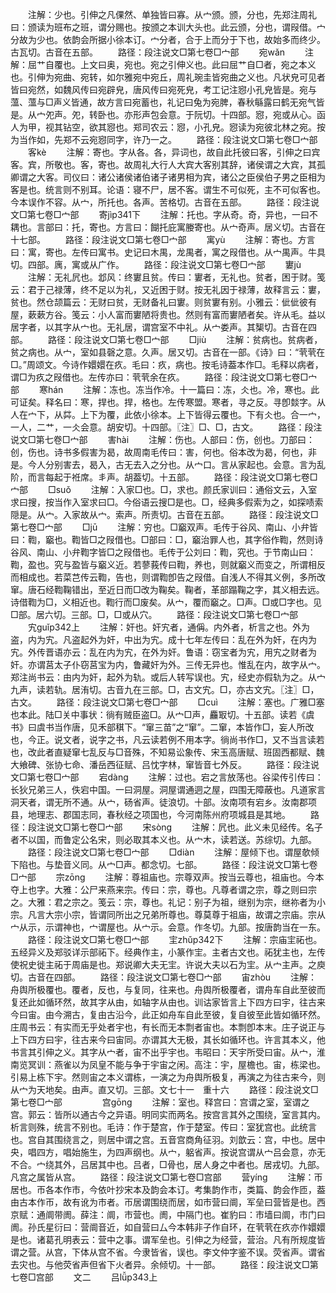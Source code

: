 <!-- { "loadSidebar": true } -->
　　注解：少也。引伸之凡倮然、单独皆曰寡。从宀颁。颁，分也，先郑注周礼曰：颁读为班布之班，谓分赐也。按颁之本训大头也。此云颁，分也，谓叚借。宀分故为少也。依韵会所据小徐本订。宀分者，合于上而分于下也，故始多而终少。古瓦切。古音在五部。
　　路径：段注说文□第七卷□宀部
　　宛wǎn
　　注解：屈艹自覆也。上文曰奥，宛也。宛之引伸义也。此曰屈艹自□者，宛之本义也。引伸为宛曲、宛转，如尔雅宛中宛丘，周礼琬圭皆宛曲之义也。凡状皃可见者皆曰宛然，如魏风传曰宛辟皃，唐风传曰宛死皃，考工记注惌小孔皃皆是。宛与薀、薀与□声义皆通，故方言曰宛蓄也，礼记曰兔为宛脾，春秋緐露曰鹤无宛气皆是。从宀夗声。夗，转卧也。亦形声包会意。于阮切。十四部。惌，宛或从心。函人为甲，视其钻空，欲其惌也。郑司农云：惌，小孔皃。惌读为宛彼北林之宛。按为当作如，先郑不云宛惌同字，许乃一之。
　　路径：段注说文□第七卷□宀部
　　客kè
　　注解：寄也。字从各。各，异词也，故自此托彼曰客，引伸之曰宾客。宾，所敬也。客，寄也。故周礼大行人大宾大客别其辞，诸侯谓之大宾，其孤卿谓之大客。司仪曰：诸公诸侯诸伯诸子诸男相为宾，诸公之臣侯伯子男之臣相为客是也。统言则不别耳。论语：寝不尸，居不客。谓生不可似死，主不可似客也。今本误作不容。从宀，所托也。各声。苦格切。古音在五部。
　　路径：段注说文□第七卷□宀部
　　寄jìp341下
　　注解：托也。字从奇。奇，异也，一曰不耦也。言部曰：托，寄也。方言曰：餬托庇寓媵寄也。从宀奇声。居义切。古音在十七部。
　　路径：段注说文□第七卷□宀部
　　寓yù
　　注解：寄也。方言曰：寓，寄也。左传曰寓书。史记曰木禺，龙禺者，寓之叚借也。从宀禺声。牛具切。四部。庽，寓或从广作。
　　路径：段注说文□第七卷□宀部
　　寠jù
　　注解：无礼凥也。邶风：终寠且贫。传曰：寠者，无礼也。贫者，困于财。笺云：君于己禄薄，终不足以为礼，又近困于财。按无礼因于禄薄，故释言云：寠，贫也。然仓颉篇云：无财曰贫，无财备礼曰寠。则贫寠有别。小雅云：佌佌彼有屋，蔌蔌方谷。笺云：小人富而寠陋将贵也。然则有富而寠陋者矣。许从毛。益以居字者，以其字从宀也。无礼居，谓宫室不中礼。从宀娄声。其榘切。古音在四部。
　　路径：段注说文□第七卷□宀部
　　□jiù
　　注解：贫病也。贫病者，贫之病也。从宀，室如县磬之意。久声。居又切。古音在一部。《诗》曰：“茕茕在□。”周颂文。今诗作嬛嬛在疚。毛曰：疚，病也。按毛诗葢本作□。毛释以病者，谓□为疚之叚借也。左传亦曰：茕茕余在疚。
　　路径：段注说文□第七卷□宀部
　　寒hán
　　注解：冻也。冻当作冷。十一篇曰：冻，仌也。冷，寒也。此可证矣。释名曰：寒，捍也。捍，格也。左传寒盟。寒者，寻之反。寻卽燅字。从人在宀下，从茻。上下为覆，此依小徐本。上下皆得云覆也。下有仌也。合一宀，一人，二艹，一仌会意。胡安切。十四部。〖注〗□、□，古文。
　　路径：段注说文□第七卷□宀部
　　害hài
　　注解：伤也。人部曰：伤，创也。刀部曰：创，伤也。诗书多假害为曷，故周南毛传曰：害，何也。俗本改为曷，何也，非是。今人分别害去，曷入，古无去入之分也。从宀口。言从家起也。会意。言为乱阶，而言每起于袵席。丯声。胡葢切。十五部。
　　路径：段注说文□第七卷□宀部
　　□suǒ
　　注解：入家□也。□，求也。颜氏家训曰：通俗文云，入室求曰搜，按当作入室求曰□。今俗语云搜□是也。□，经典多假索为之，如探啧索隠是。从宀。入家故从宀。索声。所责切。古音在五部。
　　路径：段注说文□第七卷□宀部
　　□jū
　　注解：穷也。□竆双声。毛传于谷风、南山、小弁皆曰：鞫，竆也。鞫皆□之叚借也。□部曰：□，竆治罪人也，其字俗作鞫，然则诗谷风、南山、小弁鞫字皆□之叚借也。毛传于公刘曰：鞫，究也。于节南山曰：鞫，盈也。究与盈皆与竆义近。若蓼莪传曰鞫，养也，则就竆义而变之，所谓相反而相成也。若菜芑传云鞫，告也，则谓鞫卽告之叚借。自浅人不得其义例，多所改窜。唐石经鞫鞠错出，至近日而□改为鞠矣。鞠者，革部蹋鞠之字，其义相去远。诗借鞫为□，义相近也。鞫行而□废矣。从宀，覆而竆之。□声。□或□字也。见□部。居六切。三部。□，□或从穴。
　　路径：段注说文□第七卷□宀部
　　宄ɡuǐp342上
　　注解：奸也。奸宄者，通偁。内外者，析言之也。外为盗，内为宄。凡盗起外为奸，中出为宄。成十七年左传曰：乱在外为奸，在内为宄。外传晋语亦云：乱在内为宄，在外为奸。鲁语：窃宝者为宄，用宄之财者为奸。亦谓莒太子仆窃莒宝为内，鲁藏奸为外。三传无异也。惟乱在内，故字从宀。郑注尚书云：由内为奸，起外为轨。或后人转写误也。宄，经史亦假轨为之。从宀九声，读若轨。居洧切。古音九在三部。□，古文宄。□，亦古文宄。〖注〗□，古文。
　　路径：段注说文□第七卷□宀部
　　□cuì
　　注解：塞也。广雅□塞也本此。陆□关中事状：徜有贼臣盗□。从宀□声，麤冣切。十五部。读若《虞书》曰虞书当作唐，见禾部稘下。“窜三苗”之“窜”。二窜，本皆作□，妄人所改也，今正。说文者，说字之书，凡云读若例不用本字。徜尚书作□，又不当言读若也，改此者直疑窜七乱反与□音殊，不知易讼象传、宋玉高唐赋、班固西都赋、魏大飨碑、张协七命、潘岳西征赋、吕忱字林，窜皆音七外反。
　　路径：段注说文□第七卷□宀部
　　宕dànɡ
　　注解：过也。宕之言放荡也。谷梁传引传曰：长狄兄弟三人，佚宕中国。一曰洞屋。洞屋谓通迵之屋，四围无障蔽也。凡道家言洞天者，谓无所不通。从宀，砀省声。徒浪切。十部。汝南项有宕乡。汝南郡项县，地理志、郡国志同，春秋经之项国也，今河南陈州府项城县是其地。
　　路径：段注说文□第七卷□宀部
　　宋sònɡ
　　注解：凥也。此义未见经传。名子者不以国，而鲁定公名宋，则必取其本义也。从宀木，读若送。苏综切。九部。
　　路径：段注说文□第七卷□宀部
　　□diàn
　　注解：屋倾下也。谓屋欹倾下陷也。与垫音义同。从宀□声。都念切。七部。
　　路径：段注说文□第七卷□宀部
　　宗zōnɡ
　　注解：尊祖庙也。宗尊双声。按当云尊也，祖庙也。今本夺上也字。大雅：公尸来燕来宗。传曰：宗，尊也。凡尊者谓之宗，尊之则曰宗之。大雅：君之宗之。笺云：宗，尊也。礼记：别子为祖，继别为宗，继祢者为小宗。凡言大宗小宗，皆谓同所出之兄弟所尊也。尊莫尊于祖庙，故谓之宗庙。宗从宀从示，示谓神也，宀谓屋也。从宀示。会意。作冬切。九部。按唐韵当在一东。
　　路径：段注说文□第七卷□宀部
　　宔zhǔp342下
　　注解：宗庙宔祏也。五经异义及郑驳详示部祏下。经典作主，小篆作宔。主者古文也。祏犹主也，左传使祝史徙主祏于周庙是也。郑说卿大夫无宔。许说大夫以石为宔。从宀主声。之庾切。古音在四部。
　　路径：段注说文□第七卷□宀部
　　宙zhòu
　　注解：舟舆所极覆也。覆者，反也，与复同，往来也。舟舆所极覆者，谓舟车自此至彼而复还此如循环然，故其字从由，如轴字从由也。训诂家皆言上下四方曰宇，往古来今曰宙。由今溯古，复由古沿今，此正如舟车自此至彼，复自彼至此皆如循环然。庄周书云：有实而无乎处者宇也，有长而无本剽者宙也。本剽卽本末。庄子说正与上下四方曰宇，往古来今曰宙同。亦谓其大无极，其长如循环也。许言其本义，他书言其引伸之义。其字从宀者，宙不出乎宇也。韦昭曰：天宇所受曰宙。从宀，淮南览冥训：燕雀以为凤皇不能与争于宇宙之闲。高注：宇，屋檐也。宙，栋梁也。引易上栋下宇。然则宙之本义谓栋，一演之为舟舆所极复，再演之为往古来今，则从宀为天地矣。由声。直又切。三部。文七十一　重十六
　　路径：段注说文□第七卷□宀部
　　
　　宫ɡōnɡ
　　注解：室也。释宫曰：宫谓之室，室谓之宫。郭云：皆所以通古今之异语。明同实而两名。按宫言其外之围绕，室言其内。析言则殊，统言不别也。毛诗：作于楚宫，作于楚室。传曰：室犹宫也。此统言也。宫自其围绕言之，则居中谓之宫。五音宫商角征羽。刘歆云：宫，中也。居中央，唱四方，唱始施生，为四声纲也。从宀，躳省声。按说宫谓从宀吕会意，亦无不合。宀绕其外，吕居其中也。吕者，□骨也，居人身之中者也。居戎切。九部。凡宫之属皆从宫。
　　路径：段注说文□第七卷□宫部
　　营yínɡ
　　注解：帀居也。帀各本作市，今依叶抄宋本及韵会本订。考集韵作市，类篇、韵会作匝，葢由古本作帀，故有讹为市者。帀居谓围绕而居，如市营曰阛，军垒曰营皆是也。西京赋：通阛带阓。薛注：阛，市营也。阓，中隔门也。崔豹曰：市墙曰阛，市门曰阓。孙氏星衍曰：营阛音近，如自营曰厶今本韩非子作自环，在茕茕在疚亦作嬛嬛是也。诸葛孔明表云：营中之事。谓军垒也。引伸之为经营，营治。凡有所规度皆谓之营。从宫，下体从宫不省。今隶皆省，误也。李文仲字鉴不误。荧省声。谓省去灾也。与他荧省声但省下火者异。余倾切。十一部。
　　路径：段注说文□第七卷□宫部
　　文二
　　吕lǚp343上
